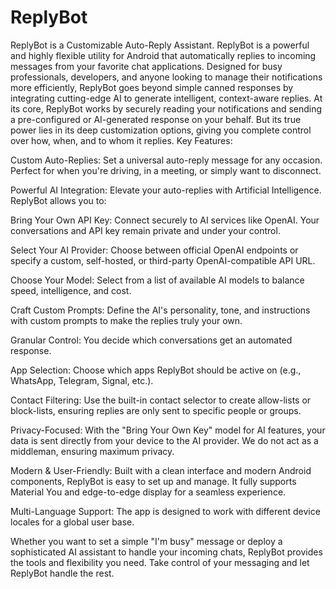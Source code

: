 # ReplyBot
ReplyBot is a Customizable Auto-Reply Assistant.
ReplyBot is a powerful and highly flexible utility for Android that automatically replies to incoming messages from your favorite chat applications. Designed for busy professionals, developers, and anyone looking to manage their notifications more efficiently, ReplyBot goes beyond simple canned responses by integrating cutting-edge AI to generate intelligent, context-aware replies.
At its core, ReplyBot works by securely reading your notifications and sending a pre-configured or AI-generated response on your behalf. But its true power lies in its deep customization options, giving you complete control over how, when, and to whom it replies.
Key Features:

Custom Auto-Replies: Set a universal auto-reply message for any occasion. Perfect for when you're driving, in a meeting, or simply want to disconnect.

Powerful AI Integration: Elevate your auto-replies with Artificial Intelligence. ReplyBot allows you to:

Bring Your Own API Key: Connect securely to AI services like OpenAI. Your conversations and API key remain private and under your control.

Select Your AI Provider: Choose between official OpenAI endpoints or specify a custom, self-hosted, or third-party OpenAI-compatible API URL.

Choose Your Model: Select from a list of available AI models to balance speed, intelligence, and cost.

Craft Custom Prompts: Define the AI's personality, tone, and instructions with custom prompts to make the replies truly your own.

Granular Control: You decide which conversations get an automated response.

App Selection: Choose which apps ReplyBot should be active on (e.g., WhatsApp, Telegram, Signal, etc.).

Contact Filtering: Use the built-in contact selector to create allow-lists or block-lists, ensuring replies are only sent to specific people or groups.

Privacy-Focused: With the "Bring Your Own Key" model for AI features, your data is sent directly from your device to the AI provider. We do not act as a middleman, ensuring maximum privacy.

Modern & User-Friendly: Built with a clean interface and modern Android components, ReplyBot is easy to set up and manage. It fully supports Material You and edge-to-edge display for a seamless experience.

Multi-Language Support: The app is designed to work with different device locales for a global user base.

Whether you want to set a simple "I'm busy" message or deploy a sophisticated AI assistant to handle your incoming chats, ReplyBot provides the tools and flexibility you need. Take control of your messaging and let ReplyBot handle the rest.



